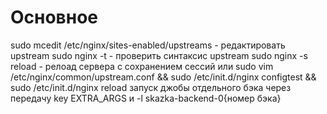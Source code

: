 # Основное

sudo mcedit /etc/nginx/sites-enabled/upstreams - редактировать upstream
	sudo nginx -t - проверить синтаксис upstream
	sudo nginx -s reload - релоад сервера с сохранением сессий
	или sudo vim /etc/nginx/common/upstream.conf && sudo /etc/init.d/nginx configtest && sudo /etc/init.d/nginx reload
	запуск джобы отдельного бэка через передачу key EXTRA_ARGS и -l  skazka-backend-0{номер бэка}